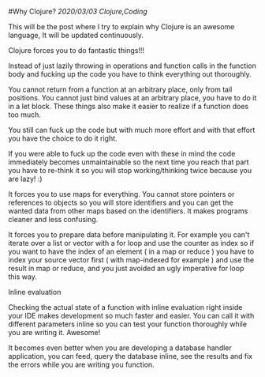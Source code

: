 #Why Clojure?
_2020/03/03 Clojure,Coding_

This will be the post where I try to explain why Clojure is an awesome language, It will be updated continuously.

Clojure forces you to do fantastic things!!!

Instead of just lazily throwing in operations and function calls in the function body and fucking up the code you have to think everything out thoroughly. 

You cannot return from a function at an arbitrary place, only from tail positions. You cannot just bind values at an arbitrary place, you have to do it in a let block. These things also make it easier to realize if a function does too much.

You still can fuck up the code but with much more effort and with that effort you have the choice to do it right.
 
If you were able to fuck up the code even with these in mind the code immediately becomes unmaintainable so the next time you reach that part you have to re-think it so you will stop working/thinking twice because you are lazy! :)

It forces you to use maps for everything. You cannot store pointers or references to objects so you will store identifiers and you can get the wanted data from other maps based on the identifiers. It makes programs cleaner and less confusing.

It forces you to prepare data before manipulating it. For example you can't iterate over a list or vector with a for loop and use the counter as index so if you want to have the index of an element ( in a map or reduce ) you have to index your source vector first ( with map-indexed for example ) and use the result in map or reduce, and you just avoided an ugly imperative for loop this way.

Inline evaluation

Checking the actual state of a function with inline evaluation right inside your IDE makes development so much faster and easier. You can call it with different parameters inline so you can test your function thoroughly while you are writing it. Awesome!

It becomes even better when you are developing a database handler application, you can feed, query the database inline, see the results and fix the errors while you are writing you function.